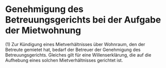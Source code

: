 # Genehmigung des Betreuungsgerichts bei der Aufgabe der Mietwohnung

(1) Zur Kündigung eines Mietverhältnisses über Wohnraum, den der Betreute gemietet hat, bedarf der Betreuer der Genehmigung des Betreuungsgerichts. Gleiches gilt für eine Willenserklärung, die auf die Aufhebung eines solchen Mietverhältnisses gerichtet ist.